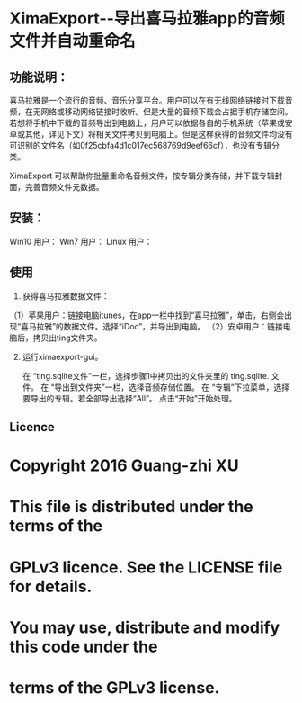 # XimaExport--导出喜马拉雅app的音频文件并自动重命名

## 功能说明：

喜马拉雅是一个流行的音频、音乐分享平台。用户可以在有无线网络链接时下载音频，在无网络或移动网络链接时收听。但是大量的音频下载会占据手机存储空间。若想将手机中下载的音频导出到电脑上，用户可以依据各自的手机系统（苹果或安卓或其他，详见下文）将相关文件拷贝到电脑上。但是这样获得的音频文件均没有可识别的文件名（如0f25cbfa4d1c017ec568769d9eef66cf），也没有专辑分类。

XimaExport 可以帮助你批量重命名音频文件，按专辑分类存储，并下载专辑封面，完善音频文件元数据。

## 安装：

Win10 用户：
Win7 用户：
Linux 用户：

## 使用

1. 获得喜马拉雅数据文件：
  
  （1）苹果用户：链接电脑itunes，在app一栏中找到“喜马拉雅”，单击，右侧会出现“喜马拉雅”的数据文件。选择“iDoc”，并导出到电脑。
  （2）安卓用户：链接电脑后，拷贝出ting文件夹。

2. 运行ximaexport-gui。

    在 “ting.sqlite文件”一栏，选择步骤1中拷贝出的文件夹里的 ting.sqlite. 文件。
    在 “导出到文件夹”一栏，选择音频存储位置。
    在 “专辑”下拉菜单，选择要导出的专辑。若全部导出选择“All”。
    点击“开始”开始处理。


## Licence

# Copyright 2016 Guang-zhi XU
#
# This file is distributed under the terms of the
# GPLv3 licence. See the LICENSE file for details.
# You may use, distribute and modify this code under the
# terms of the GPLv3 license.




